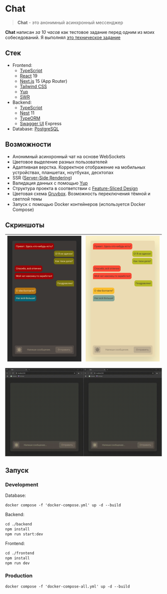# Chat
> **Chat** - это анонимный асинхронный мессенджер

**Chat** написан *за 10 часов* как тестовое задание перед одним из моих собеседований. Я выполнял [это техническое задание](./Техническое%20задание.md)

## Стек
- Frontend:
  - [TypeScript](https://www.typescriptlang.org)
  - [React](https://react.dev) 19
  - [Next.js](https://nextjs.org) 15 (App Router)
  - [Tailwind CSS](https://tailwindcss.com/)
  - [Yup](https://github.com/jquense/yup)
  - [SWR](https://swr.vercel.app/ru)
- Backend:
  - [TypeScript](https://www.typescriptlang.org)
  - [Nest](https://nestjs.com) 11
  - [TypeORM](https://typeorm.io)
  - [Swagger UI](https://swagger.io) Express
- Database: [PostgreSQL](https://www.postgresql.org)

## Возможности
- Анонимный асинхронный чат на основе WebSockets
- Цветовое выделение разных пользователей
- Адаптивная верстка. Корректное отображение на мобильных устройствах, планшетах, ноутбуках, десктопах
- SSR ([Server-Side Rendering](https://nextjs.org/docs/pages/building-your-application/rendering/server-side-rendering))
- Валидация данных с помощью [Yup](https://github.com/jquense/yup)
- Структура проекта в соответствии с [Feature-Sliced Design](https://feature-sliced.design)
- Цветовая схема [Gruvbox](https://github.com/morhetz/gruvbox). Возможность переключения тёмной и светлой темы
- Запуск с помощью Docker контейнеров (используется Docker Compose)

## Скриншоты
|![](./screenshots/dark.png)|![](./screenshots/light.png)|
|-|-|

![](./screenshots/how_it_works.gif)


## Запуск
### Development
Database: 

    docker compose -f 'docker-compose.yml' up -d --build 

Backend:

    cd ./backend
    npm install
    npm run start:dev

Frontend:

    cd ./frontend
    npm install
    npm run dev

### Production

    docker compose -f 'docker-compose-all.yml' up -d --build 
